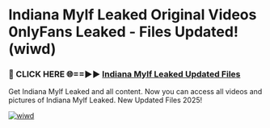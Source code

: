 # Indiana Mylf Leaked Original Videos 0nlyFans Leaked - Files Updated! (wiwd)

<h3>🔴 CLICK HERE 🌐==►► <a href="https://tinyurl.com/2jnfzry5" rel="nofollow">Indiana Mylf Leaked Updated Files</a></h3>

Get Indiana Mylf Leaked and all content. Now you can access all videos and pictures of Indiana Mylf Leaked. New Updated Files 2025!

[![wiwd](https://i.imgur.com/GyGTBgg.gif)](https://tinyurl.com/2jnfzry5)
